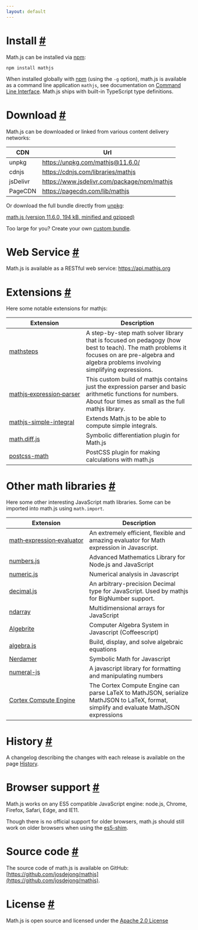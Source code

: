 ```yaml
---
layout: default
---
```


<h1 id="install">Install <a href="#install" title="Permalink">#</a></h1>


Math.js can be installed via [npm](https://npmjs.org/):

```
npm install mathjs
```

When installed globally with [npm](https://npmjs.org/) (using the `-g` option), math.js is available as a command line application `mathjs`, see documentation on [Command Line Interface](docs/command_line_interface.html). Math.js ships with built-in TypeScript type definitions.

<h1 id="download">Download <a href="#download" title="Permalink">#</a></h1>

Math.js can be downloaded or linked from various content delivery networks:

<table>
  <thead>
    <tr>
      <th>CDN</th>
      <th>Url</th>
    </tr>
  </thead>
  <tbody>
    <tr>
      <td>unpkg</td>
      <td><a href="https://unpkg.com/mathjs@11.6.0/">https://unpkg.com/mathjs@11.6.0/</a></td>
    </tr>
    <tr>
      <td>cdnjs</td>
      <td><a href="https://cdnjs.com/libraries/mathjs">https://cdnjs.com/libraries/mathjs</a></td>
    </tr>    
    <tr>
      <td>jsDelivr</td>
      <td><a href="https://www.jsdelivr.com/package/npm/mathjs">https://www.jsdelivr.com/package/npm/mathjs</a></td>
    </tr>
    <tr>
      <td>PageCDN </td>
      <td><a href="https://pagecdn.com/lib/mathjs">https://pagecdn.com/lib/mathjs</a></td>
    </tr>
  </tbody>
</table>

Or download the full bundle directly from [unpkg](https://unpkg.com):

<p>
    <a href="https://unpkg.com/mathjs@11.6.0/lib/browser/math.js">
      math.js (version 11.6.0, <span id="size">194 kB</span>, minified and gzipped)
    </a>
</p>

Too large for you? Create your own [custom bundle](docs/custom_bundling.html).


<h1 id="webservice">Web Service <a href="#webservice" title="Permalink">#</a></h1>

Math.js is available as a RESTful web service: <a href="https://api.mathjs.org">https://api.mathjs.org</a>


<h1 id="extensions">Extensions <a href="#extensions" title="Permalink">#</a></h1>

Here some notable extensions for mathjs:

Extension | Description
--------- | -----------
[mathsteps](https://github.com/socraticorg/mathsteps) | A step-by-step math solver library that is focused on pedagogy (how best to teach). The math problems it focuses on are pre-algebra and algebra problems involving simplifying expressions.
[mathjs&#8209;expression&#8209;parser](https://github.com/josdejong/mathjs-expression-parser) | This custom build of mathjs contains just the expression parser and basic arithmetic functions for numbers. About four times as small as the full mathjs library.
[mathjs-simple-integral](https://github.com/joelhoover/mathjs-simple-integral) | Extends Math.js to be able to compute simple integrals.
[math.diff.js](https://github.com/hausen/math.diff.js) | Symbolic differentiation plugin for Math.js
[postcss-math](https://github.com/shauns/postcss-math) | PostCSS plugin for making calculations with math.js


<h1 id="extensions">Other math libraries <a href="#other-math-libraries" title="Permalink">#</a></h1>

Here some other interesting JavaScript math libraries. Some can be imported into math.js using `math.import`.

Extension | Description
--------- | -----------
[math&#8209;expression&#8209;evaluator](https://www.npmjs.com/package/math-expression-evaluator) | An extremely efficient, flexible and amazing evaluator for Math expression in Javascript.
[numbers.js](https://github.com/numbers/numbers.js) | Advanced Mathematics Library for Node.js and JavaScript
[numeric.js](https://github.com/sloisel/numeric) | Numerical analysis in Javascript
[decimal.js](https://github.com/MikeMcl/decimal.js/) | An arbitrary-precision Decimal type for JavaScript. Used by mathjs for BigNumber support.
[ndarray](https://github.com/scijs/ndarray) | Multidimensional arrays for JavaScript
[Algebrite](https://github.com/davidedc/Algebrite) | Computer Algebra System in Javascript (Coffeescript)
[algebra.js](https://github.com/nicolewhite/algebra.js) | Build, display, and solve algebraic equations
[Nerdamer](https://nerdamer.com) | Symbolic Math for Javascript
[numeral-js](https://github.com/adamwdraper/Numeral-js) | A javascript library for formatting and manipulating numbers
[Cortex Compute Engine](https://github.com/cortex-js/compute-engine) | The Cortex Compute Engine can parse LaTeX to MathJSON, serialize MathJSON to LaTeX, format, simplify and evaluate MathJSON expressions


<h1 id="history">History <a href="#history" title="Permalink">#</a></h1>

A changelog describing the changes with each release is available on the page [History](history.html).


<h1 id="browsersupport">Browser support <a href="#browsersupport" title="Permalink">#</a></h1>


Math.js works on any ES5 compatible JavaScript engine: node.js, Chrome, Firefox, Safari, Edge, and IE11.

Though there is no official support for older browsers, math.js should still work on older browsers
when using the [es5-shim](https://github.com/kriskowal/es5-shim).


<h1 id="source-code">Source code <a href="#source-code" title="Permalink">#</a></h1>

The source code of math.js is available on GitHub: [https://github.com/josdejong/mathjs](https://github.com/josdejong/mathjs).


<h1 id="license">License <a href="#license" title="Permalink">#</a></h1>

Math.js is open source and licensed under the
[Apache 2.0 License](https://www.apache.org/licenses/LICENSE-2.0)
